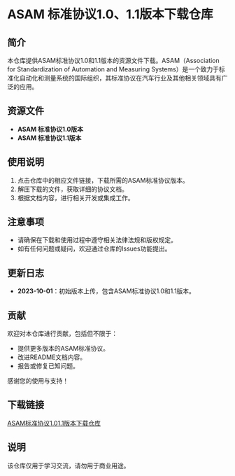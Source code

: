 # ASAM 标准协议1.0、1.1版本下载仓库

## 简介
本仓库提供ASAM标准协议1.0和1.1版本的资源文件下载。ASAM（Association for Standardization of Automation and Measuring Systems）是一个致力于标准化自动化和测量系统的国际组织，其标准协议在汽车行业及其他相关领域具有广泛的应用。

## 资源文件
- **ASAM 标准协议1.0版本**
- **ASAM 标准协议1.1版本**

## 使用说明
1. 点击仓库中的相应文件链接，下载所需的ASAM标准协议版本。
2. 解压下载的文件，获取详细的协议文档。
3. 根据文档内容，进行相关开发或集成工作。

## 注意事项
- 请确保在下载和使用过程中遵守相关法律法规和版权规定。
- 如有任何问题或疑问，欢迎通过仓库的Issues功能提出。

## 更新日志
- **2023-10-01**：初始版本上传，包含ASAM标准协议1.0和1.1版本。

## 贡献
欢迎对本仓库进行贡献，包括但不限于：
- 提供更多版本的ASAM标准协议。
- 改进README文档内容。
- 报告或修复已知问题。

感谢您的使用与支持！

## 下载链接
[ASAM标准协议1.01.1版本下载仓库](https://pan.quark.cn/s/dee938dca837)

## 说明

该仓库仅用于学习交流，请勿用于商业用途。
